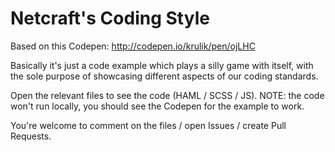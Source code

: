 Netcraft's Coding Style
=======================
Based on this Codepen:
http://codepen.io/krulik/pen/ojLHC

Basically it's just a code example which plays a silly game with itself,
with the sole purpose of showcasing different aspects of our coding standards.

Open the relevant files to see the code (HAML / SCSS / JS).
NOTE: the code won't run locally, you should see the Codepen for the example to work.

You're welcome to comment on the files / open Issues / create Pull Requests.
